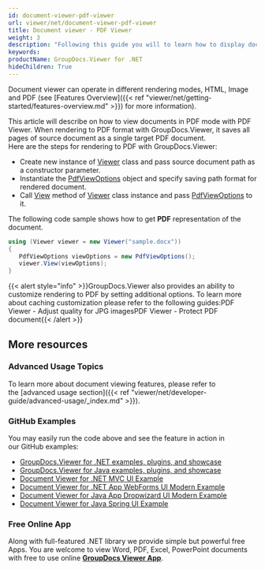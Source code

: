 ```yaml
---
id: document-viewer-pdf-viewer
url: viewer/net/document-viewer-pdf-viewer
title: Document viewer - PDF Viewer
weight: 3
description: "Following this guide you will to learn how to display documents of more than 100 types in PDF format with PDF Viewer by GroupDocs."
keywords: 
productName: GroupDocs.Viewer for .NET
hideChildren: True
---  
```

Document viewer can operate in different rendering modes, HTML, Image and PDF (see [Features Overview]({{< ref "viewer/net/getting-started/features-overview.md" >}}) for more information).

This article will describe on how to view documents in PDF mode with PDF Viewer. When rendering to PDF format with GroupDocs.Viewer, it saves all pages of source document as a single target PDF document.  
Here are the steps for rendering to PDF with GroupDocs.Viewer:
*   Create new instance of [Viewer](https://apireference.groupdocs.com/net/viewer/groupdocs.viewer/viewer) class and pass source document path as a constructor parameter.    
*   Instantiate the [PdfViewOptions](https://apireference.groupdocs.com/net/viewer/groupdocs.viewer.options/pdfviewoptions) object and specify saving path format for rendered document.    
*   Call [View](https://apireference.groupdocs.com/net/viewer/groupdocs.viewer/viewer/methods/view) method of [Viewer](https://apireference.groupdocs.com/net/viewer/groupdocs.viewer/viewer) class instance and pass [PdfViewOptions](https://apireference.groupdocs.com/net/viewer/groupdocs.viewer.options/pdfviewoptions) to it.    

The following code sample shows how to get **PDF** representation of the document.

```csharp
using (Viewer viewer = new Viewer("sample.docx"))
{
   PdfViewOptions viewOptions = new PdfViewOptions();
   viewer.View(viewOptions);
}

```
{{< alert style="info" >}}GroupDocs.Viewer also provides an ability to customize rendering to PDF by setting additional options. To learn more about caching customization please refer to the following guides:PDF Viewer - Adjust quality for JPG imagesPDF Viewer - Protect PDF document{{< /alert >}}

## More resources
### Advanced Usage Topics
To learn more about document viewing features, please refer to the [advanced usage section]({{< ref "viewer/net/developer-guide/advanced-usage/_index.md" >}}).

### GitHub Examples
You may easily run the code above and see the feature in action in our GitHub examples:
*   [GroupDocs.Viewer for .NET examples, plugins, and showcase](https://github.com/groupdocs-viewer/GroupDocs.Viewer-for-.NET)    
*   [GroupDocs.Viewer for Java examples, plugins, and showcase](https://github.com/groupdocs-viewer/GroupDocs.Viewer-for-Java)    
*   [Document Viewer for .NET MVC UI Example](https://github.com/groupdocs-viewer/GroupDocs.Viewer-for-.NET-MVC)     
*   [Document Viewer for .NET App WebForms UI Modern Example](https://github.com/groupdocs-viewer/GroupDocs.Viewer-for-.NET-WebForms)    
*   [Document Viewer for Java App Dropwizard UI Modern Example](https://github.com/groupdocs-viewer/GroupDocs.Viewer-for-Java-Dropwizard)    
*   [Document Viewer for Java Spring UI Example](https://github.com/groupdocs-viewer/GroupDocs.Viewer-for-Java-Spring)

### Free Online App
Along with full-featured .NET library we provide simple but powerful free Apps.
You are welcome to view Word, PDF, Excel, PowerPoint documents with free to use online **[GroupDocs Viewer App](https://products.groupdocs.app/viewer)**.